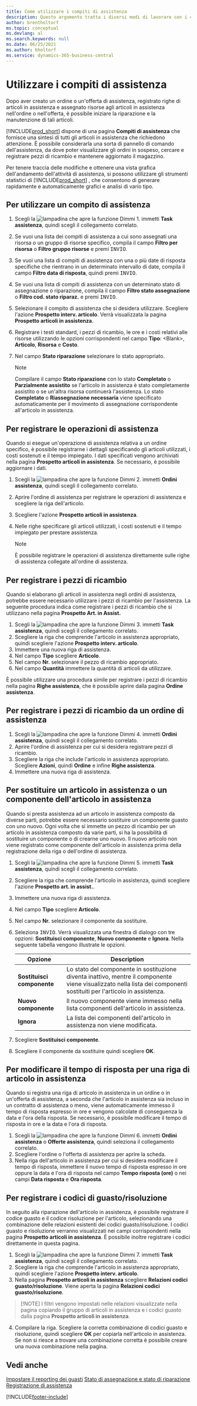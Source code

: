 ```yaml
---
title: Come utilizzare i compiti di assistenza
description: Questo argomento tratta i diversi modi di lavorare con i compiti di assistenza. La pagina Compiti di assistenza fornisce una sintesi di tutti gli articoli in assistenza che richiedono attenzione.
author: brentholtorf
ms.topic: conceptual
ms.devlang: al
ms.search.keywords: null
ms.date: 06/25/2021
ms.author: bholtorf
ms.service: dynamics-365-business-central
---
```

# Utilizzare i compiti di assistenza
Dopo aver creato un ordine o un'offerta di assistenza, registrato righe di articoli in assistenza e assegnato risorse agli articoli in assistenza nell'ordine o nell'offerta, è possibile iniziare la riparazione e la manutenzione di tali articoli.  

[!INCLUDE[prod_short](includes/prod_short.md)] dispone di una pagina **Compiti di assistenza** che fornisce una sintesi di tutti gli articoli in assistenza che richiedono attenzione. È possibile considerarla una sorta di pannello di comando dell'assistenza, da dove poter visualizzare gli ordini in sospeso, cercare e registrare pezzi di ricambio e mantenere aggiornato il magazzino.  

Per tenere traccia delle modifiche e ottenere una vista grafica dell'andamento dell'attività di assistenza, si possono utilizzare gli strumenti statistici di [!INCLUDE[prod_short](includes/prod_short.md)] , che consentono di generare rapidamente e automaticamente grafici e analisi di vario tipo.  

## Per utilizzare un compito di assistenza  
1. Scegli la ![lampadina che apre la funzione Dimmi 1](media/ui-search/search_small.png "Informazioni sull'operazione che si desidera eseguire"). immetti **Task assistenza**, quindi scegli il collegamento correlato.
2. Se vuoi una lista dei compiti di assistenza a cui sono assegnati una risorsa o un gruppo di risorse specifico, compila il campo **Filtro per risorsa** o **Filtro gruppo risorse** e premi <kbd>INVIO</kbd>.  
3. Se vuoi una lista di compiti di assistenza con una o più date di risposta specifiche che rientrano in un determinato intervallo di date, compila il campo **Filtro data di risposta**, quindi premi <kbd>INVIO</kbd>.  
4. Se vuoi una lista di compiti di assistenza con un determinato stato di assegnazione o riparazione, compila il campo **Filtro stato assegnazione** o **Filtro cod. stato riparaz.** e premi <kbd>INVIO</kbd>.  
5. Selezionare il compito di assistenza che si desidera utilizzare. Scegliere l'azione **Prospetto interv. articolo**. Verrà visualizzata la pagina **Prospetto articoli in assistenza**.  
6. Registrare i testi standard, i pezzi di ricambio, le ore e i costi relativi alle risorse utilizzando le opzioni corrispondenti nel campo **Tipo**: \<Blank\>, **Articolo**, **Risorsa** e **Costo**.  
7. Nel campo **Stato riparazione** selezionare lo stato appropriato.  

   > [!NOTE]  
   >  Compilare il campo **Stato riparazione** con lo stato **Completato** o **Parzialmente assistito** se l'articolo in assistenza è stato completamente assistito o se un'altra risorsa continuerà l'assistenza. Lo stato **Completato** o **Riassegnazione necessaria** viene specificato automaticamente per il movimento di assegnazione corrispondente all'articolo in assistenza.  

## Per registrare le operazioni di assistenza  
Quando si esegue un'operazione di assistenza relativa a un ordine specifico, è possibile registrarne i dettagli specificando gli articoli utilizzati, i costi sostenuti e il tempo impiegato. I dati specificati vengono archiviati nella pagina **Prospetto articoli in assistenza**. Se necessario, è possibile aggiornare i dati.

1. Scegli la ![lampadina che apre la funzione Dimmi 2](media/ui-search/search_small.png "Informazioni sull'operazione che si desidera eseguire"). immetti **Ordini assistenza**, quindi scegli il collegamento correlato.  
2. Aprire l'ordine di assistenza per registrare le operazioni di assistenza e scegliere la riga dell'articolo.  
3. Scegliere l'azione **Prospetto articoli in assistenza**.  
4. Nelle righe specificare gli articoli utilizzati, i costi sostenuti e il tempo impiegato per prestare assistenza.  

   > [!NOTE]  
   >  È possibile registrare le operazioni di assistenza direttamente sulle righe di assistenza collegate all'ordine di assistenza.  

## Per registrare i pezzi di ricambio  
Quando si elaborano gli articoli in assistenza negli ordini di assistenza, potrebbe essere necessario utilizzare i pezzi di ricambio per l'assistenza. La seguente procedura indica come registrare i pezzi di ricambio che si utilizzano nella pagina **Prospetto Art. in Assist.**  

1. Scegli la ![lampadina che apre la funzione Dimmi 3](media/ui-search/search_small.png "Informazioni sull'operazione che si desidera eseguire"). immetti **Task assistenza**, quindi scegli il collegamento correlato.
2. Scegliere la riga che comprende l'articolo in assistenza appropriato, quindi scegliere l'azione **Prospetto interv. articolo**.  
3. Immettere una nuova riga di assistenza.  
4. Nel campo **Tipo** scegliere **Articolo**.  
5. Nel campo **Nr.** selezionare il pezzo di ricambio appropriato.  
6. Nel campo **Quantità** immettere la quantità di articoli da utilizzare.  

 È possibile utilizzare una procedura simile per registrare i pezzi di ricambio nella pagina **Righe assistenza**, che è possibile aprire dalla pagina **Ordine assistenza**.  

## Per registrare i pezzi di ricambio da un ordine di assistenza  
1. Scegli la ![lampadina che apre la funzione Dimmi 4.](media/ui-search/search_small.png "Informazioni sull'operazione che si desidera eseguire") immetti **Ordini assistenza**, quindi scegli il collegamento correlato.  
2. Aprire l'ordine di assistenza per cui si desidera registrare pezzi di ricambio.  
3. Scegliere la riga che include l'articolo in assistenza appropriato. Scegliere **Azioni**, quindi **Ordine** e infine **Righe assistenza**.  
4. Immettere una nuova riga di assistenza.  

## Per sostituire un articolo in assistenza o un componente dell'articolo in assistenza  
Quando si presta assistenza ad un articolo in assistenza composto da diverse parti, potrebbe essere necessario sostituire un componente guasto con uno nuovo. Ogni volta che si immette un pezzo di ricambio per un articolo in assistenza composto da varie parti, si ha la possibilità di sostituire un componente o di crearne uno nuovo. Il nuovo articolo non viene registrato come componente dell'articolo in assistenza prima della registrazione della riga o dell'ordine di assistenza.

1. Scegli la ![lampadina che apre la funzione Dimmi 5.](media/ui-search/search_small.png "Informazioni sull'operazione che si desidera eseguire") immetti **Task assistenza**, quindi scegli il collegamento correlato.
2. Scegliere la riga che comprende l'articolo in assistenza, quindi scegliere l'azione **Prospetto art. in assist.**.  
3. Immettere una nuova riga di assistenza.  
4. Nel campo **Tipo** scegliere **Articolo**.  
5. Nel campo **Nr.** selezionare il componente da sostituire.  
6. Seleziona <kbd>INVIO</kbd>. Verrà visualizzata una finestra di dialogo con tre opzioni: **Sostituisci componente**, **Nuovo componente** e **Ignora**. Nella seguente tabella vengono illustrate le opzioni.  

    |Opzione | Description|  
    |----------------------------------|---------------------------------------|  
    |**Sostituisci componente**|Lo stato del componente in sostituzione diventa inattivo, mentre il componente viene visualizzato nella lista dei componenti sostituiti per l'articolo in assistenza.|  
    |**Nuovo componente**|Il nuovo componente viene immesso nella lista componenti dell'articolo in assistenza.|  
    |**Ignora**|La lista dei componenti dell'articolo in assistenza non viene modificata.|  

7. Scegliere **Sostituisci componente**.  
8. Scegliere il componente da sostituire quindi scegliere **OK**.  

## Per modificare il tempo di risposta per una riga di articolo in assistenza  
Quando si registra una riga di articolo in assistenza in un ordine o in un'offerta di assistenza, a seconda che l'articolo in assistenza sia incluso in un contratto di assistenza o meno, viene automaticamente immesso il tempo di risposta espresso in ore e vengono calcolate di conseguenza la data e l'ora della risposta. Se necessario, è possibile modificare il tempo di risposta in ore e la data e l'ora di risposta.  

1. Scegli la ![lampadina che apre la funzione Dimmi 6.](media/ui-search/search_small.png "Informazioni sull'operazione che si desidera eseguire") immetti **Ordini assistenza** o **Offerte assistenza**, quindi seleziona il collegamento correlato.  
2. Scegliere l'ordine o l'offerta di assistenza per aprire la scheda.  
3. Nella riga dell'articolo in assistenza per cui si desidera modificare il tempo di risposta, immettere il nuovo tempo di risposta espresso in ore oppure la data e l'ora di risposta nel campo **Tempo risposta (ore)** o nei campi **Data risposta** e **Ora risposta**.  

## Per registrare i codici di guasto/risoluzione  
In seguito alla riparazione dell'articolo in assistenza, è possibile registrare il codice guasto e il codice risoluzione per l'articolo, selezionando una combinazione delle relazioni esistenti dei codici guasto/risoluzione. I codici guasto e risoluzione verranno visualizzati nei campi corrispondenti nella pagina **Prospetto articoli in assistenza**. È possibile inoltre registrare i codici direttamente in questa pagina.  

1. Scegli la ![lampadina che apre la funzione Dimmi 7.](media/ui-search/search_small.png "Informazioni sull'operazione che si desidera eseguire") immetti **Task assistenza**, quindi scegli il collegamento correlato.
2. Scegliere la riga che comprende l'articolo in assistenza appropriato, quindi scegliere l'azione **Prospetto interv. articolo**.  
3. Nella pagina **Prospetto articoli in assistenza** scegliere **Relazioni codici guasto/risoluzione**. Viene aperta la pagina **Relazioni codici guasto/risoluzione**.  

  >  [!NOTE]
  >  I filtri vengono impostati nelle relazioni visualizzate nella pagina copiando il gruppo di articoli in assistenza e i codici guasto dalla pagina **Prospetto articoli in assistenza**.  

4. Compilare la riga. Scegliere la corretta combinazione di codici guasto e risoluzione, quindi scegliere **OK** per copiarla nell'articolo in assistenza. Se non si riesce a trovare una combinazione corretta è possibile creare una nuova combinazione nella pagina.  

## Vedi anche  
[Impostare il reporting dei guasti](service-how-setup-fault-reporting.md)
[Stato di assegnazione e stato di riparazione](service-allocation-status-and-repair-status.md)  
[Registrazione di assistenza](service-service-posting.md)  


[!INCLUDE[footer-include](includes/footer-banner.md)]